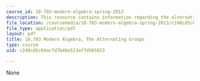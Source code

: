 ```yaml
---
course_id: 18-703-modern-algebra-spring-2013
description: This resource contains information regarding the alternating groups.
file_location: /coursemedia/18-703-modern-algebra-spring-2013/c248cd5c04ac7d7b46e513af7d565023_MIT18_703S13_pra_l_11.pdf
file_type: application/pdf
layout: pdf
title: 18.703 Modern Algebra, The Alternating Groups
type: course
uid: c248cd5c04ac7d7b46e513af7d565023

---
```

None